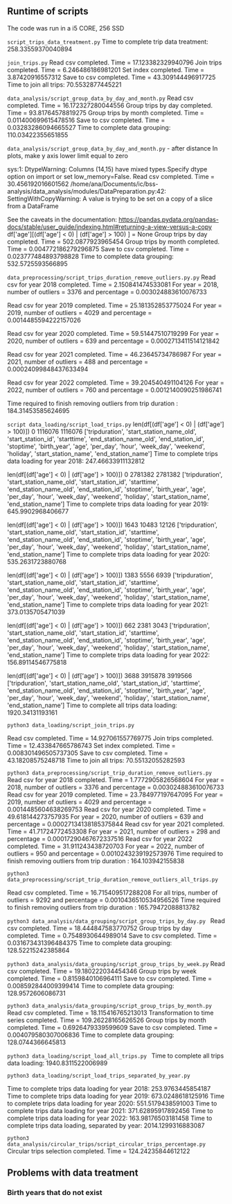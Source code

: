 ## Runtime of scripts

The code was run in a i5 CORE, 256 SSD

```script_trips_data_treatment.py```
Time to complete trip data treatment: 258.33559370040894

```join_trips.py```
Read csv completed. Time = 17.123382329940796
Join trips completed. Time = 6.246486186981201
Set index completed. Time = 3.87420916557312
Save to csv completed. Time = 43.309144496917725
Time to join all trips: 70.5532877445221

```data_analysis/script_group_data_by_day_and_month.py```
Read csv completed. Time = 16.172327280044556
Group trips by day completed. Time = 93.81764578819275
Group trips by month completed. Time = 0.011400699615478516
Save to csv completed. Time = 0.03283286094665527
Time to complete data grouping: 110.03422355651855

```data_analysis/script_group_data_by_day_and_month.py``` - after distance
In plots, make y axis lower limit equal to zero

sys:1: DtypeWarning: Columns (14,15) have mixed types.Specify dtype option on import or set low_memory=False.
Read csv completed. Time = 30.456192016601562
/home/ana/Documents/ic/bss-analysis/data_analysis/modules/DataPreparation.py:42: SettingWithCopyWarning: 
A value is trying to be set on a copy of a slice from a DataFrame

See the caveats in the documentation: https://pandas.pydata.org/pandas-docs/stable/user_guide/indexing.html#returning-a-view-versus-a-copy
  df['age'][(df['age'] < 0) | (df['age'] > 100) ] = None
Group trips by day completed. Time = 502.0877923965454
Group trips by month completed. Time = 0.004772186279296875
Save to csv completed. Time = 0.023777484893798828
Time to complete data grouping: 532.5725593566895

```data_preprocessing/script_trips_duration_remove_outliers.py.py```
Read csv for year 2018 completed. Time = 2.150841474533081
For year = 2018, number of outliers = 3376 and percentage = 0.003024883610076733

Read csv for year 2019 completed. Time = 25.181352853775024
For year = 2019, number of outliers = 4029 and percentage = 0.0014485594222157026

Read csv for year 2020 completed. Time = 59.51447510719299
For year = 2020, number of outliers = 639 and percentage = 0.0002713411514121842

Read csv for year 2021 completed. Time = 46.23645734786987
For year = 2021, number of outliers = 488 and percentage = 0.00024099848437633494

Read csv for year 2022 completed. Time = 39.204540491104126
For year = 2022, number of outliers = 760 and percentage = 0.0012140090251986741

Time required to finish removing outliers from trip duration : 184.31453585624695


```script data_loading/script_load_trips.py```
len(df[(df['age'] < 0) | (df['age'] > 100)])
0
1116076
1116076
['tripduration', 'start_station_name_old', 'start_station_id', 'starttime', 'end_station_name_old', 'end_station_id', 'stoptime', 'birth_year', 'age', 'per_day', 'hour', 'week_day', 'weekend', 'holiday', 'start_station_name', 'end_station_name']
Time to complete trips data loading for year 2018: 247.46633911132812

len(df[(df['age'] < 0) | (df['age'] > 100)])
0
2781382
2781382
['tripduration', 'start_station_name_old', 'start_station_id', 'starttime', 'end_station_name_old', 'end_station_id', 'stoptime', 'birth_year', 'age', 'per_day', 'hour', 'week_day', 'weekend', 'holiday', 'start_station_name', 'end_station_name']
Time to complete trips data loading for year 2019: 645.9902968406677

len(df[(df['age'] < 0) | (df['age'] > 100)])
1643
10483
12126
['tripduration', 'start_station_name_old', 'start_station_id', 'starttime', 'end_station_name_old', 'end_station_id', 'stoptime', 'birth_year', 'age', 'per_day', 'hour', 'week_day', 'weekend', 'holiday', 'start_station_name', 'end_station_name']
Time to complete trips data loading for year 2020: 535.2631723880768

len(df[(df['age'] < 0) | (df['age'] > 100)])
1383
5556
6939
['tripduration', 'start_station_name_old', 'start_station_id', 'starttime', 'end_station_name_old', 'end_station_id', 'stoptime', 'birth_year', 'age', 'per_day', 'hour', 'week_day', 'weekend', 'holiday', 'start_station_name', 'end_station_name']
Time to complete trips data loading for year 2021: 373.0135705471039

len(df[(df['age'] < 0) | (df['age'] > 100)])
662
2381
3043
['tripduration', 'start_station_name_old', 'start_station_id', 'starttime', 'end_station_name_old', 'end_station_id', 'stoptime', 'birth_year', 'age', 'per_day', 'hour', 'week_day', 'weekend', 'holiday', 'start_station_name', 'end_station_name']
Time to complete trips data loading for year 2022: 156.89114546775818

len(df[(df['age'] < 0) | (df['age'] > 100)])
3688
3915878
3919566
['tripduration', 'start_station_name_old', 'start_station_id', 'starttime', 'end_station_name_old', 'end_station_id', 'stoptime', 'birth_year', 'age', 'per_day', 'hour', 'week_day', 'weekend', 'holiday', 'start_station_name', 'end_station_name']
Time to complete all trips data loading: 1920.34131193161

```python3 data_loading/script_join_trips.py```

Read csv completed. Time = 14.927061557769775
Join trips completed. Time = 12.433847665786743
Set index completed. Time = 0.008301496505737305
Save to csv completed. Time = 43.18208575248718
Time to join all trips: 70.55132055282593

```python3 data_preprocessing/script_trip_duration_remove_outliers.py```
Read csv for year 2018 completed. Time = 1.7772905826568604
For year = 2018, number of outliers = 3376 and percentage = 0.003024883610076733
Read csv for year 2019 completed. Time = 23.784977197647095
For year = 2019, number of outliers = 4029 and percentage = 0.0014485604638269753
Read csv for year 2020 completed. Time = 49.618144273757935
For year = 2020, number of outliers = 639 and percentage = 0.00027134138185375844
Read csv for year 2021 completed. Time = 41.71724772453308
For year = 2021, number of outliers = 298 and percentage = 0.00017290467672337516
Read csv for year 2022 completed. Time = 31.911243438720703
For year = 2022, number of outliers = 950 and percentage = 0.0010243239192573976
Time required to finish removing outliers from trip duration : 164.103942155838

```python3 data_preprocessing/script_trip_duration_remove_outliers_all_trips.py```

Read csv completed. Time = 16.715409517288208
For all trips, number of outliers = 9292 and percentage = 0.0010436510534956526
Time required to finish removing outliers from trip duration : 165.79472088813782

```python3 data_analysis/data_grouping/script_group_trips_by_day.py ```
Read csv completed. Time = 18.444847583770752
Group trips by day completed. Time = 0.7548930644989014
Save to csv completed. Time = 0.031673431396484375
Time to complete data grouping: 128.52215242385864

```python3 data_analysis/data_grouping/script_group_trips_by_week.py```
Read csv completed. Time = 19.180222034454346
Group trips by week completed. Time = 0.8159840106964111
Save to csv completed. Time = 0.008592844009399414
Time to complete data grouping: 128.9572606086731


```python3 data_analysis/data_grouping/script_group_trips_by_month.py```
Read csv completed. Time = 18.115416765213013
Transformation to time series completed. Time = 109.26228165626526
Group trips by month completed. Time = 0.6926479339599609
Save to csv completed. Time = 0.004079580307006836
Time to complete data grouping: 128.0744366645813

```python3 data_loading/script_load_all_trips.py ```
Time to complete all trips data loading: 1940.8311522006989

```python3 data_loading/script_load_trips_separated_by_year.py```

Time to complete trips data loading for year 2018: 253.9763445854187
Time to complete trips data loading for year 2019: 673.0248618125916
Time to complete trips data loading for year 2020: 551.5179438591003
Time to complete trips data loading for year 2021: 371.62895917892456
Time to complete trips data loading for year 2022: 163.98176503181458
Time to complete trips data loading, separated by year: 2014.1299316883087

```python3 data_analysis/circular_trips/script_circular_trips_percentage.py```
Circular trips selection completed. Time = 124.24235844612122


## Problems with data treatment

### Birth years that do not exist

